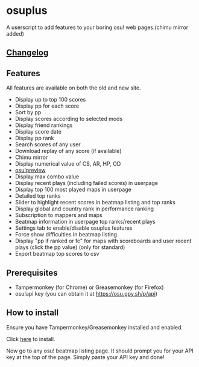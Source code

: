 # osuplus

A userscript to add features to your boring osu! web pages.(chimu mirror added)

## [Changelog](CHANGELOG.md)

## Features
All features are available on both the old and new site.
- Display up to top 100 scores
- Display pp for each score
- Sort by pp
- Display scores according to selected mods
- Display friend rankings
- Display score date
- Display pp rank
- Search scores of any user
- Download replay of any score (if available)
- Chimu mirror
- Display numerical value of CS, AR, HP, OD
- [osu!preview](https://osu.ppy.sh/forum/t/383371)
- Display max combo value
- Display recent plays (including failed scores) in userpage
- Display top 100 most played maps in userpage
- Detailed top ranks
- Slider to highlight recent scores in beatmap listing and top ranks
- Display global and country rank in performance ranking
- Subscription to mappers and maps
- Beatmap information in userpage top ranks/recent plays
- Settings tab to enable/disable osuplus features
- Force show difficulties in beatmap listing
- Display "pp if ranked or fc" for maps with scoreboards and user recent plays (click the pp value) (only for standard)
- Export beatmap top scores to csv

## Prerequisites
- Tampermonkey (for Chrome) or Greasemonkey (for Firefox)
- osu!api key (you can obtain it at https://osu.ppy.sh/p/api)

## How to install
Ensure you have Tampermonkey/Greasemonkey installed and enabled. 

Click [here](https://github.com/limjeck/osuplus/raw/master/osuplus.user.js) to install.

Now go to any osu! beatmap listing page. It should prompt you for your API key at the top of the page. Simply paste your API key and done!
